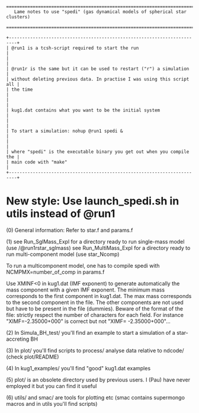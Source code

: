       =============================================================================
       Lame notes to use "spedi" (gas dynamical models of spherical star clusters)
      =============================================================================

    +-------------------------------------------------------------------------+
    | @run1 is a tcsh-script required to start the run                        |
    |                                                                         |
    | @run1r is the same but it can be used to restart ("r") a simulation     |
    | without deleting previous data. In practise I was using this script all |
    | the time                                                                |
    |                                                                         |
    | kug1.dat contains what you want to be the initial system                |
    |                                                                         |
    | To start a simulation: nohup @run1 spedi &                              |
    |                                                                         |
    | where "spedi" is the executable binary you get out when you compile the |
    | main code with "make"                                                   |
    +-------------------------------------------------------------------------+

 New style: Use launch_spedi.sh in utils instead of @run1
 ========

(0) General information: Refer to star.f and params.f

(1) see Run_SglMass_Expl for a directory ready to run single-mass model (use
    /@run1rstar_sglmass)
    see Run_MultiMass_Expl for a directory ready to run multi-component model (use
    star_Ncomp)

To run a multicomponent model, one has to compile spedi with
NCMPMX=number_of_comp in params.f

Use XMINF<0 in kug1.dat (IMF exponent) to generate automatically the mass
component with a given IMF exponent. The minimum mass corresponds to the first
component in kug1.dat. The max mass corresponds to the second component in the
file. The other components are not used but have to be present in the file
(dummies). Beware of the format of the file: strictly respect the number of
characters for each field. For instance "XIMF=-2.35000+000" is correct but not
"XIMF= -2.35000+000"...

(2) In Simula_BH_test/ you'll find an example to start a simulation of a star-accreting BH

(3) In plot/ you'll find scripts to process/ analyse data relative to
    ndcode/ (check plot/README)

(4) In kug1_examples/ you'll find "good" kug1.dat examples

(5) plot/ is an obsolete directory used by previous users. I (Pau) have never employed it but
    you can find it useful

(6) utils/ and smac/ are tools for plotting etc
   (smac contains supermongo macros and in utils you'll find scripts)
